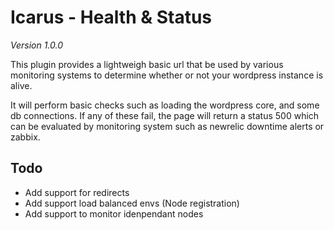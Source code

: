 # Icarus - Health & Status 
*Version 1.0.0*

This plugin provides a lightweigh basic url that be used by various monitoring systems to determine
whether or not your wordpress instance is alive.

It will perform basic checks such as loading the wordpress core, and some db connections. If any of these fail, the page will return
a status 500 which can be evaluated by monitoring system such as newrelic downtime alerts or zabbix.

## Todo
* Add support for redirects
* Add support load balanced envs (Node registration)
* Add support to monitor idenpendant nodes